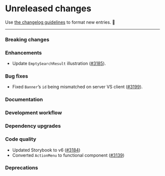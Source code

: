 # Unreleased changes

Use [the changelog guidelines](https://git.io/polaris-changelog-guidelines) to format new entries. 💜

---

### Breaking changes

### Enhancements

- Update `EmptySearchResult` illustration ([#3185](https://github.com/Shopify/polaris-react/pull/3185)).

### Bug fixes

- Fixed `Banner`’s `id` being mismatched on server VS client ([#3199](https://github.com/Shopify/polaris-react/pull/3199)).

### Documentation

### Development workflow

### Dependency upgrades

### Code quality

- Updated Storybook to v6 ([#3184](https://github.com/Shopify/polaris-react/pull/3184))
- Converted `ActionMenu` to functional component ([#3139](https://github.com/Shopify/polaris-react/pull/3193))

### Deprecations

